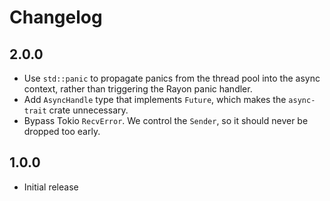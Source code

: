 # Changelog

## 2.0.0

- Use `std::panic` to propagate panics from the thread pool into the async
  context, rather than triggering the Rayon panic handler.
- Add `AsyncHandle` type that implements `Future`, which makes the
  `async-trait` crate unnecessary.
- Bypass Tokio `RecvError`. We control the `Sender`, so it should never be
  dropped too early.

## 1.0.0

- Initial release
